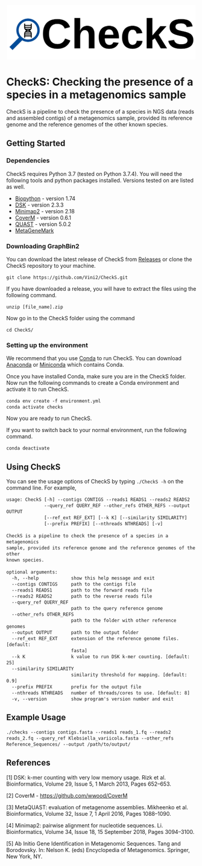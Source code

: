 <p align="center">
  <img src="CheckS_Logo.png" width="500" title="CheckS logo" alt="CheckS logo">
</p>

# CheckS: Checking the presence of a species in a metagenomics sample

CheckS is a pipeline to check the presence of a species in NGS data (reads and assembled contigs) of a metagenomics sample, provided its reference genome and the reference genomes of the other known species.
                                          
## Getting Started

### Dependencies
CheckS requires Python 3.7 (tested on Python 3.7.4). You will need the following tools and python packages installed. Versions tested on are listed as well.
* [Biopython](https://biopython.org/) - version 1.74
* [DSK](https://github.com/GATB/dsk) - version 2.3.3
* [Minimap2](https://github.com/lh3/minimap2) - version 2.18
* [CoverM](https://github.com/wwood/CoverM) - version 0.6.1
* [QUAST](http://bioinf.spbau.ru/quast) - version 5.0.2
* [MetaGeneMark](https://github.com/aghozlane/spasm/tree/master/MetaGeneMark/mgm)

### Downloading GraphBin2
You can download the latest release of CheckS from [Releases](https://github.com/Vini2/CheckS/releases) or clone the CheckS repository to your machine.

```
git clone https://github.com/Vini2/CheckS.git
```

If you have downloaded a release, you will have to extract the files using the following command.

```
unzip [file_name].zip
```

Now go in to the CheckS folder using the command

```
cd CheckS/
```

### Setting up the environment
We recommend that you use [Conda](https://docs.conda.io/en/latest/) to run CheckS. You can download [Anaconda](https://www.anaconda.com/distribution/) or [Miniconda](https://docs.conda.io/en/latest/miniconda.html) which contains Conda.

Once you have installed Conda, make sure you are in the CheckS folder. Now run the following commands to create a Conda environment and activate it to run CheckS.

```
conda env create -f environment.yml
conda activate checks
```

Now you are ready to run CheckS.

If you want to switch back to your normal environment, run the following command.

```
conda deactivate
```

## Using CheckS
You can see the usage options of CheckS by typing `./CheckS -h` on the command line. For example,
```
usage: CheckS [-h] --contigs CONTIGS --reads1 READS1 --reads2 READS2
              --query_ref QUERY_REF --other_refs OTHER_REFS --output OUTPUT
              [--ref_ext REF_EXT] [--k K] [--similarity SIMILARITY]
              [--prefix PREFIX] [--nthreads NTHREADS] [-v]

CheckS is a pipeline to check the presence of a species in a metagenomics
sample, provided its reference genome and the reference genomes of the other
known species.

optional arguments:
  -h, --help            show this help message and exit
  --contigs CONTIGS     path to the contigs file
  --reads1 READS1       path to the forward reads file
  --reads2 READS2       path to the reverse reads file
  --query_ref QUERY_REF
                        path to the query reference genome
  --other_refs OTHER_REFS
                        path to the folder with other reference genomes
  --output OUTPUT       path to the output folder
  --ref_ext REF_EXT     extension of the reference genome files. [default:
                        fasta]
  --k K                 k value to run DSK k-mer counting. [default: 25]
  --similarity SIMILARITY
                        similarity threshold for mapping. [default: 0.9]
  --prefix PREFIX       prefix for the output file
  --nthreads NTHREADS   number of threads/cores to use. [default: 8]
  -v, --version         show program's version number and exit
```

## Example Usage

```
./checks --contigs contigs.fasta --reads1 reads_1.fq --reads2 reads_2.fq --query_ref Klebsiella_variicola.fasta --other_refs Reference_Sequences/ --output /path/to/output/
```

## References

[1] DSK: k-mer counting with very low memory usage. Rizk et al. Bioinformatics, Volume 29, Issue 5, 1 March 2013, Pages 652–653.

[2] CoverM - https://github.com/wwood/CoverM

[3] MetaQUAST: evaluation of metagenome assemblies. Mikheenko et al. Bioinformatics, Volume 32, Issue 7, 1 April 2016, Pages 1088–1090.

[4] Minimap2: pairwise alignment for nucleotide sequences. Li. Bioinformatics, Volume 34, Issue 18, 15 September 2018, Pages 3094–3100.

[5] Ab Initio Gene Identification in Metagenomic Sequences. Tang and Borodovsky. In: Nelson K. (eds) Encyclopedia of Metagenomics. Springer, New York, NY.
